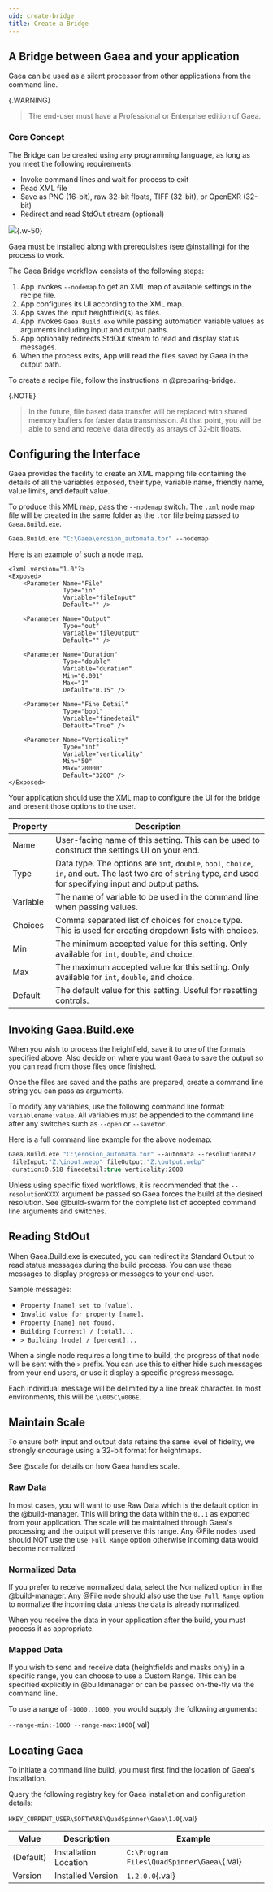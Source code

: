 ```yaml
---
uid: create-bridge
title: Create a Bridge
---
```


## A Bridge between Gaea and your application

Gaea can be used as a silent processor from other applications from the command line.

{.WARNING}
> The end-user must have a Professional or Enterprise edition of Gaea.

### Core Concept

The Bridge can be created using any programming language, as long as you meet the following requirements:
- Invoke command lines and wait for process to exit
- Read XML file
- Save as PNG (16-bit), raw 32-bit floats, TIFF (32-bit), or OpenEXR (32-bit)
- Redirect and read StdOut stream (optional)

![](/images/seq/bridge.webp){.w-50}

Gaea must be installed along with prerequisites (see @installing) for the process to work.

The Gaea Bridge workflow consists of the following steps:
1. App invokes `--nodemap` to get an XML map of available settings in the recipe file.
2. App configures its UI according to the XML map.
3. App saves the input heightfield(s) as files.
4. App invokes `Gaea.Build.exe` while passing automation variable values as arguments including input and output paths.
5. App optionally redirects StdOut stream to read and display status messages.
6. When the process exits, App will read the files saved by Gaea in the output path.

To create a recipe file, follow the instructions in @preparing-bridge.

{.NOTE}
> In the future, file based data transfer will be replaced with shared memory buffers for faster data transmission. At that point, you will be able to send and receive data directly as arrays of 32-bit floats.

## Configuring the Interface

Gaea provides the facility to create an XML mapping file containing the details of all the variables exposed, their type, variable name, friendly name, value limits, and default value.

To produce this XML map, pass the `--nodemap` switch. The `.xml` node map file will be created in the same folder as the `.tor` file being passed to `Gaea.Build.exe`.

```vb
Gaea.Build.exe "C:\Gaea\erosion_automata.tor" --nodemap
```

Here is an example of such a node map.

```
<?xml version="1.0"?>
<Exposed>
    <Parameter Name="File" 
               Type="in" 
               Variable="fileInput" 
               Default="" />

    <Parameter Name="Output" 
               Type="out" 
               Variable="fileOutput" 
               Default="" />

    <Parameter Name="Duration" 
               Type="double" 
               Variable="duration" 
               Min="0.001" 
               Max="1" 
               Default="0.15" />

    <Parameter Name="Fine Detail" 
               Type="bool" 
               Variable="finedetail" 
               Default="True" />

    <Parameter Name="Verticality" 
               Type="int" 
               Variable="verticality" 
               Min="50" 
               Max="20000" 
               Default="3200" />
</Exposed>

```
Your application should use the XML map to configure the UI for the bridge and present those options to the user.

| Property | Description                                                                                                                                                       |
| -------- | ----------------------------------------------------------------------------------------------------------------------------------------------------------------- |
| Name     | User-facing name of this setting. This can be used to construct the settings UI on your end.                                                                      |
| Type     | Data type. The options are `int`, `double`, `bool`, `choice`, `in`, and `out`. The last two are of `string` type, and used for specifying input and output paths. |
| Variable | The name of variable to be used in the command line when passing values.                                                                                          |
| Choices  | Comma separated list of choices for `choice` type. This is used for creating dropdown lists with choices.                                                         |
| Min      | The minimum accepted value for this setting. Only available for `int`, `double`, and `choice`.                                                                    |
| Max      | The maximum accepted value for this setting. Only available for `int`, `double`, and `choice`.                                                                    |
| Default  | The default value for this setting. Useful for resetting controls.                                                                                                |


## Invoking Gaea.Build.exe

When you wish to process the heightfield, save it to one of the formats specified above. Also decide on where you want Gaea to save the output so you can read from those files once finished.

Once the files are saved and the paths are prepared, create a command line string you can pass as arguments.

To modify any variables, use the following command line format: `variablename:value`. All variables must be appended to the command line after any switches such as `--open` or `--savetor`.

Here is a full command line example for the above nodemap:

```vb
Gaea.Build.exe "C:\erosion_automata.tor" --automata --resolution0512 
 fileInput:"Z:\input.webp" fileOutput:"Z:\output.webp" 
 duration:0.518 finedetail:true verticality:2000
```

Unless using specific fixed workflows, it is recommended that the `--resolutionXXXX` argument be passed so Gaea forces the build at the desired resolution. See @build-swarm for the complete list of accepted command line arguments and switches.

## Reading StdOut

When Gaea.Build.exe is executed, you can redirect its Standard Output to read status messages during the build process. You can use these messages to display progress or messages to your end-user.

Sample messages:
- `Property [name] set to [value].`
- `Invalid value for property [name].`
- `Property [name] not found.`
- `Building [current] / [total]...`
- `> Building [node] / [percent]...`

When a single node requires a long time to build, the progress of that node will be sent with the `>` prefix. You can use this to either hide such messages from your end users, or use it display a specific progress message.

Each individual message will be delimited by a line break character. In most environments, this will be `\u005C\u006E`.

## Maintain Scale

To ensure both input and output data retains the same level of fidelity, we strongly encourage using a 32-bit format for heightmaps.

See @scale for details on how Gaea handles scale.

### Raw Data

In most cases, you will want to use Raw Data which is the default option in the @build-manager. This will bring the data within the `0..1` as exported from your application. The scale will be maintained through Gaea's processing and the output will preserve this range. Any @File nodes used should NOT use the `Use Full Range` option otherwise incoming data would become normalized.

### Normalized Data 

If you prefer to receive normalized data, select the Normalized option in the @build-manager. Any @File node should also use the `Use Full Range` option to normalize the incoming data unless the data is already normalized.

When you receive the data in your application after the build, you must process it as appropriate.

### Mapped Data

If you wish to send and receive data (heightfields and masks only) in a specific range, you can choose to use a Custom Range. This can be specified explicitly in @buildmanager or can be passed on-the-fly via the command line.

To use a range of `-1000..1000`, you would supply the following arguments: 

`--range-min:-1000 --range-max:1000`{.val}

## Locating Gaea

To initiate a command line build, you must first find the location of Gaea's installation.

Query the following registry key for Gaea installation and configuration details:

`HKEY_CURRENT_USER\SOFTWARE\QuadSpinner\Gaea\1.0`{.val}

| Value     | Description           | Example                                    |
| --------- | --------------------- | ------------------------------------------ |
| (Default) | Installation Location | `C:\Program Files\QuadSpinner\Gaea\`{.val} |
| Version   | Installed Version     | `1.2.0.0`{.val}                            |